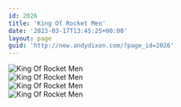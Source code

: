 ```yaml
---
id: 2026
title: 'King Of Rocket Men'
date: '2023-03-17T13:45:25+00:00'
layout: page
guid: 'http://new.andydixon.com/?page_id=2026'
---
```


![King Of Rocket Men](https://i0.wp.com/assets.g8x2.ldn.idrivee2-23.com/posters/King%20Of%20Rocket%20Men%2001.jpg?w=1200&ssl=1 "King Of Rocket Men")  
![King Of Rocket Men](https://i0.wp.com/assets.g8x2.ldn.idrivee2-23.com/posters/King%20Of%20Rocket%20Men%2002.jpg?w=1200&ssl=1 "King Of Rocket Men")  
![King Of Rocket Men](https://i0.wp.com/assets.g8x2.ldn.idrivee2-23.com/posters/King%20Of%20Rocket%20Men%2003.jpg?w=1200&ssl=1 "King Of Rocket Men")  
![King Of Rocket Men](https://i0.wp.com/assets.g8x2.ldn.idrivee2-23.com/posters/King%20Of%20Rocket%20Men%2004.jpg?w=1200&ssl=1 "King Of Rocket Men")